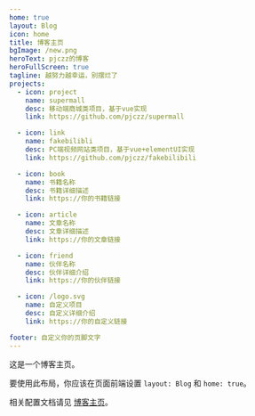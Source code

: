 ```yaml
---
home: true
layout: Blog
icon: home
title: 博客主页
bgImage: /new.png
heroText: pjczz的博客
heroFullScreen: true
tagline: 越努力越幸运，别摆烂了
projects:
  - icon: project
    name: supermall
    desc: 移动端商城类项目，基于vue实现
    link: https://github.com/pjczz/supermall

  - icon: link
    name: fakebilibli
    desc: PC端视频网站类项目，基于vue+elementUI实现
    link: https://github.com/pjczz/fakebilibili

  - icon: book
    name: 书籍名称
    desc: 书籍详细描述
    link: https://你的书籍链接

  - icon: article
    name: 文章名称
    desc: 文章详细描述
    link: https://你的文章链接

  - icon: friend
    name: 伙伴名称
    desc: 伙伴详细介绍
    link: https://你的伙伴链接

  - icon: /logo.svg
    name: 自定义项目
    desc: 自定义详细介绍
    link: https://你的自定义链接

footer: 自定义你的页脚文字
---
```


这是一个博客主页。

要使用此布局，你应该在页面前端设置 `layout: Blog` 和 `home: true`。

相关配置文档请见 [博客主页](https://vuepress-theme-hope.github.io/v2/zh/guide/blog/home/)。
